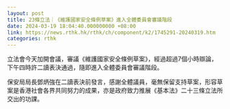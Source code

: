 ```yaml
---
layout: post
title: 23條立法｜《維護國家安全條例草案》進入全體委員會審議階段
date: 2024-03-19 18:04:40.000000000 +08:00
link: https://news.rthk.hk/rthk/ch/component/k2/1745291-20240319.htm
categories: rthk
---
```


立法會今天加開會議，審議《維護國家安全條例草案》，經過超過7個小時辯論，下午四時許二讀表決通過，隨即進入全體委員會審議階段。

保安局局長鄧炳強在二讀表決前發言，感謝全體議員，毫無保留支持草案，形容草案是香港社會各界共同努力的成果，亦是政府致力推展《基本法》二十三條立法所交出的功課。
